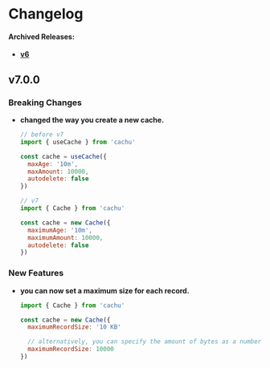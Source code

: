 # Changelog

#### Archived Releases:

- [**v6**](https://github.com/azurystudio/cachu/blob/c454bf2723e351bc8809bd8a9c7ca90613c4e54a/CHANGELOG.md)

## v7.0.0

### Breaking Changes

- **changed the way you create a new cache.**
  
  ```js
  // before v7
  import { useCache } from 'cachu'

  const cache = useCache({
    maxAge: '10m',
    maxAmount: 10000,
    autodelete: false
  })

  // v7
  import { Cache } from 'cachu'

  const cache = new Cache({
    maximumAge: '10m',
    maximumAmount: 10000,
    autodelete: false
  })
  ```

### New Features

- **you can now set a maximum size for each record.**
  
  ```js
  import { Cache } from 'cachu'

  const cache = new Cache({
    maximumRecordSize: '10 KB'

    // alternatively, you can specify the amount of bytes as a number
    maximumRecordSize: 10000
  })
  ```
